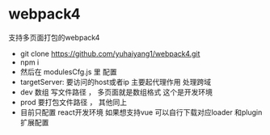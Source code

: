 # webpack4
支持多页面打包的webpack4  
* git clone https://github.com/yuhaiyang1/webpack4.git  
* npm i   
* 然后在 modulesCfg.js 里 配置  
* targetServer: 要访问的host或者ip 主要起代理作用 处理跨域  
* dev 数组 写文件路径 ， 多页面就是数组格式 这个是开发环境   
* prod 要打包文件路径 ， 其他同上 
* 目前只配置 react开发环境 如果想支持vue 可以自行下载对应loader 和plugin 扩展配置  




